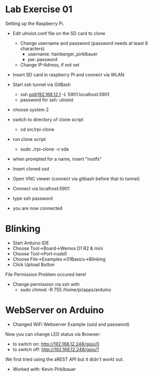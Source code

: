 # Lab Exercise 01
Setting up the Raspberry Pi.

- Edit ulnoiot.conf file on the SD card to clone
	- Change username and password (password needs at least 8 characters)
		- username: hainberger_pirklbauer
		- pw: password
	- Change IP-Adress, if not set
- Insert SD card in raspberry PI and connect via WLAN
- Start ssh tunnel via GitBash
	- ssh pi@192.168.12.1 -L 5901:localhost:5901
	- password for ssh: ulnoiot
- choose system 2
- switch to directory of clone script 
	- cd src/rpi-clone
- run clone script
	- sudo ./rpi-clone -v sda
- when prompted for a name, insert "rootfs"
- Insert cloned ssd

- Open VNC viewer (connect via gitbash before that to tunnel)
- Connect via localhost:5901
- type ssh password
- you are now connected

# Blinking

- Start Arduino IDE
- Choose Tool->Board->Wemos D1 R2 & mini
- Choose Tool->Port->usb0
- Choose File->Examples->01Basics->Blinking
- Click Upload Button

File Permission Problem occured here!

- Change permission via ssh with
	- sudo chmod -R 755 /home/pi/apps/arduino
	
# WebServer on Arduino
- Changed WiFi Webserver Example (ssid and password)

Now you can change LED status via Browser:
- to switch on: http://192.168.12.248/gpio/0
- to switch off: http://192.168.12.248/gpio/1

We first tried using the aREST API but it didn't workt out.

- Worked with: Kevin Pirklbauer